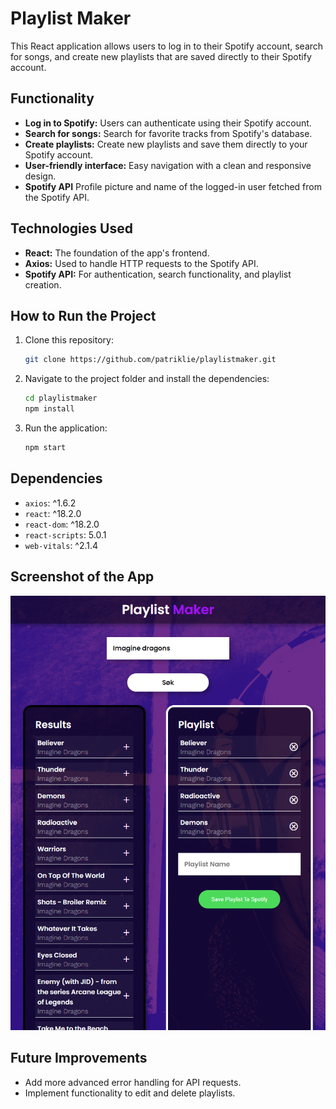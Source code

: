 # Playlist Maker

This React application allows users to log in to their Spotify account, search for songs, and create new playlists that are saved directly to their Spotify account.

## Functionality

- **Log in to Spotify:** Users can authenticate using their Spotify account.
- **Search for songs:** Search for favorite tracks from Spotify's database.
- **Create playlists:** Create new playlists and save them directly to your Spotify account.
- **User-friendly interface:** Easy navigation with a clean and responsive design.
- **Spotify API** Profile picture and name of the logged-in user fetched from the Spotify API.

## Technologies Used

- **React:** The foundation of the app's frontend.
- **Axios:** Used to handle HTTP requests to the Spotify API.
- **Spotify API:** For authentication, search functionality, and playlist creation.

## How to Run the Project

1. Clone this repository:
    ```bash
    git clone https://github.com/patriklie/playlistmaker.git
    ```
2. Navigate to the project folder and install the dependencies:
    ```bash
    cd playlistmaker
    npm install
    ```
3. Run the application:
    ```bash
    npm start
    ```

## Dependencies

- `axios`: ^1.6.2
- `react`: ^18.2.0
- `react-dom`: ^18.2.0
- `react-scripts`: 5.0.1
- `web-vitals`: ^2.1.4

## Screenshot of the App
![Eksempel på playlist](img/Playlist_example.png)

## Future Improvements

- Add more advanced error handling for API requests.
- Implement functionality to edit and delete playlists.
